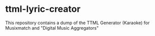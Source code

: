# ttml-lyric-creator
This repository contains a dump of the TTML Generator (Karaoke) for Musixmatch and "Digital Music Aggregators"
